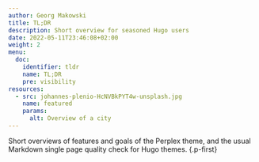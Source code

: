 ```yaml
---
author: Georg Makowski
title: TL;DR
description: Short overview for seasoned Hugo users 
date: 2022-05-11T23:46:08+02:00 
weight: 2
menu:
  doc:
    identifier: tldr
    name: TL;DR
    pre: visibility
resources: 
  - src: johannes-plenio-HcNVBkPYT4w-unsplash.jpg
    name: featured
    params:
      alt: Overview of a city
---
```


Short overviews of features and goals of the Perplex theme, and the usual Markdown single page quality check for Hugo themes.
{.p-first} <!--more-->
